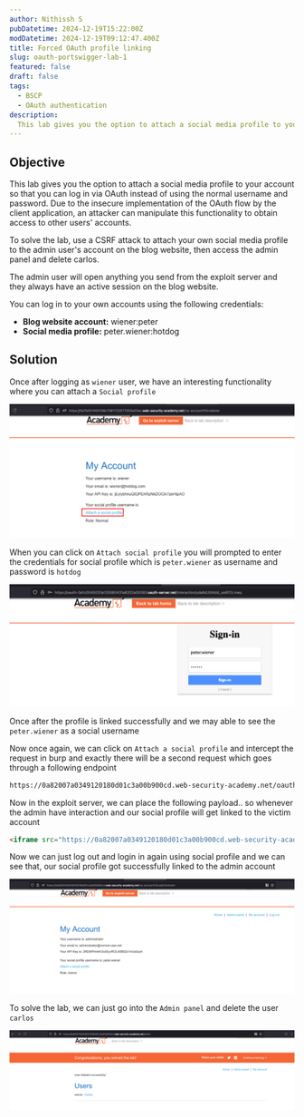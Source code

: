 ```yaml
---
author: Nithissh S
pubDatetime: 2024-12-19T15:22:00Z
modDatetime: 2024-12-19T09:12:47.400Z
title: Forced OAuth profile linking
slug: oauth-portswigger-lab-1
featured: false
draft: false
tags:
  - BSCP
  - OAuth authentication
description:
  This lab gives you the option to attach a social media profile to your account so that you can log in via OAuth instead of using the normal username and password. Due to the insecure implementation of the OAuth flow by the client application, an attacker can manipulate this functionality to obtain access to other users' accounts. 
---
```


## Objective 

This lab gives you the option to attach a social media profile to your account so that you can log in via OAuth instead of using the normal username and password. Due to the insecure implementation of the OAuth flow by the client application, an attacker can manipulate this functionality to obtain access to other users' accounts.

To solve the lab, use a CSRF attack to attach your own social media profile to the admin user's account on the blog website, then access the admin panel and delete carlos.

The admin user will open anything you send from the exploit server and they always have an active session on the blog website.

You can log in to your own accounts using the following credentials:

- **Blog website account:** wiener:peter
- **Social media profile:** peter.wiener:hotdog

## Solution 

Once after logging as `wiener` user, we have an interesting functionality where you can attach a `Social profile` 

![](../../assets/images/bscp/oauth/oauth-1.png)

When you can click on `Attach social profile` you will prompted to enter the credentials for social profile which is `peter.wiener` as username and password is `hotdog`

![](../../assets/images/bscp/oauth/oauth-2.png)

Once after the profile is linked successfully and we may able to see the `peter.wiener` as a social username 

Now once again, we can click on `Attach a social profile` and intercept the request in burp and exactly there will be a second request which goes through a following endpoint 

```sh
https://0a82007a0349120180d01c3a00b900cd.web-security-academy.net/oauth-linking?code=tGwhvPQEt_yWpFoZQmffob66yBkuzcHrMM7qBClXUXe
```

Now in the exploit server, we can place the following payload.. so whenever the admin have interaction and our social profile will get linked to the victim account 

```html
<iframe src="https://0a82007a0349120180d01c3a00b900cd.web-security-academy.net/oauth-linking?code=tGwhvPQEt_yWpFoZQmffob66yBkuzcHrMM7qBClXUXe"></iframe>
```

Now we can just log out and login in again using social profile and we can see that, our social profile got successfully linked to the admin account 

![](../../assets/images/bscp/oauth/oauth-3.png)

To solve the lab, we can just go into the `Admin panel` and delete the user `carlos`

![](../../assets/images/bscp/oauth/oauth-4.png)